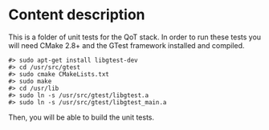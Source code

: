 # Content description #

This is a folder of unit tests for the QoT stack. In order to run these tests you will need CMake 2.8+ and the GTest framework installed and compiled.

    #> sudo apt-get install libgtest-dev
    #> cd /usr/src/gtest
    #> sudo cmake CMakeLists.txt
    #> sudo make
    #> cd /usr/lib
    #> sudo ln -s /usr/src/gtest/libgtest.a 
    #> sudo ln -s /usr/src/gtest/libgtest_main.a 

Then, you will be able to build the unit tests.